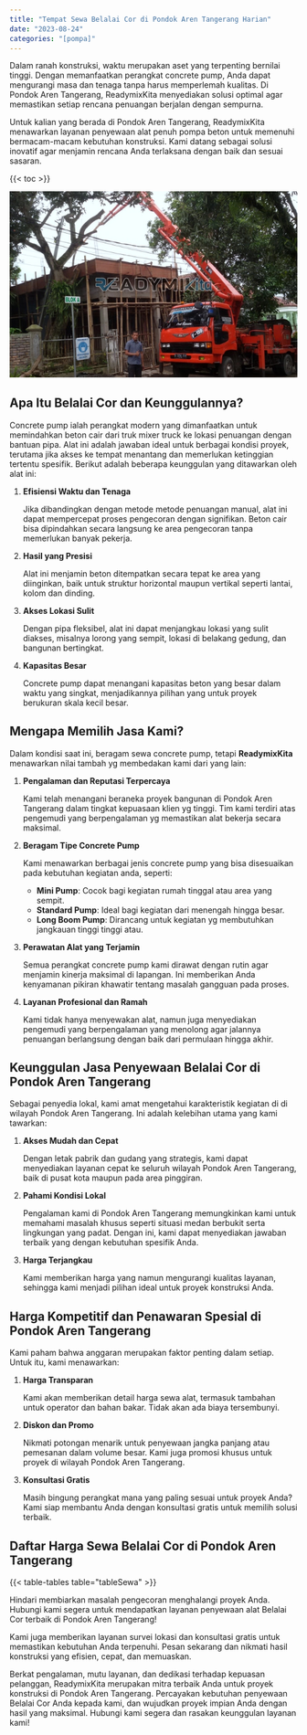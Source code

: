 ```yaml
---
title: "Tempat Sewa Belalai Cor di Pondok Aren Tangerang Harian"
date: "2023-08-24"
categories: "[pompa]"
---
```


Dalam ranah konstruksi, waktu merupakan aset yang terpenting bernilai tinggi. Dengan memanfaatkan perangkat concrete pump, Anda dapat mengurangi masa dan tenaga tanpa harus memperlemah kualitas. Di Pondok Aren Tangerang, ReadymixKita menyediakan solusi optimal agar memastikan setiap rencana penuangan berjalan dengan sempurna.

Untuk kalian yang berada di Pondok Aren Tangerang, ReadymixKita menawarkan layanan penyewaan alat penuh pompa beton untuk memenuhi bermacam-macam kebutuhan konstruksi. Kami datang sebagai solusi inovatif agar menjamin rencana Anda terlaksana dengan baik dan sesuai sasaran.

{{< toc >}}

![Tempat Sewa Belalai Cor di Pondok Aren Tangerang Harian](/images/pompa/sewa-pompa-17.jpg)

## Apa Itu Belalai Cor dan Keunggulannya?

Concrete pump ialah perangkat modern yang dimanfaatkan untuk memindahkan beton cair dari truk mixer truck ke lokasi penuangan dengan bantuan pipa. Alat ini adalah jawaban ideal untuk berbagai kondisi proyek, terutama jika akses ke tempat menantang dan memerlukan ketinggian tertentu spesifik. Berikut adalah beberapa keunggulan yang ditawarkan oleh alat ini:

1. **Efisiensi Waktu dan Tenaga**

   Jika dibandingkan dengan metode metode penuangan manual, alat ini dapat mempercepat proses pengecoran dengan signifikan. Beton cair bisa dipindahkan secara langsung ke area pengecoran tanpa memerlukan banyak pekerja.

2. **Hasil yang Presisi**

   Alat ini menjamin beton ditempatkan secara tepat ke area yang diinginkan, baik untuk struktur horizontal maupun vertikal seperti lantai, kolom dan dinding.

3. **Akses Lokasi Sulit**

   Dengan pipa fleksibel, alat ini dapat menjangkau lokasi yang sulit diakses, misalnya lorong yang sempit, lokasi di belakang gedung, dan bangunan bertingkat.

4. **Kapasitas Besar**

   Concrete pump dapat menangani kapasitas beton yang besar dalam waktu yang singkat, menjadikannya pilihan yang untuk proyek berukuran skala kecil besar.

## Mengapa Memilih Jasa Kami?

Dalam kondisi saat ini, beragam sewa concrete pump, tetapi **ReadymixKita** menawarkan nilai tambah yg membedakan kami dari yang lain:

1. **Pengalaman dan Reputasi Terpercaya**

   Kami telah menangani beraneka proyek bangunan di Pondok Aren Tangerang dalam tingkat kepuasaan klien yg tinggi. Tim kami terdiri atas pengemudi yang berpengalaman yg memastikan alat bekerja secara maksimal.

2. **Beragam Tipe Concrete Pump**

   Kami menawarkan berbagai jenis concrete pump yang bisa disesuaikan pada kebutuhan kegiatan anda, seperti:
   - **Mini Pump**: Cocok bagi kegiatan rumah tinggal atau area yang sempit.
   - **Standard Pump**: Ideal bagi kegiatan dari menengah hingga besar.
   - **Long Boom Pump**: Dirancang untuk kegiatan yg membutuhkan jangkauan tinggi tinggi atau.

3. **Perawatan Alat yang Terjamin**

   Semua perangkat concrete pump kami dirawat dengan rutin agar menjamin kinerja maksimal di lapangan. Ini memberikan Anda kenyamanan pikiran khawatir tentang masalah gangguan pada proses.

4. **Layanan Profesional dan Ramah**

   Kami tidak hanya menyewakan alat, namun juga menyediakan pengemudi yang berpengalaman yang menolong agar jalannya penuangan berlangsung dengan baik dari permulaan hingga akhir.

## Keunggulan Jasa Penyewaan Belalai Cor di Pondok Aren Tangerang

Sebagai penyedia lokal, kami amat mengetahui karakteristik kegiatan di di wilayah Pondok Aren Tangerang. Ini adalah kelebihan utama yang kami tawarkan:

1. **Akses Mudah dan Cepat**

   Dengan letak pabrik dan gudang yang strategis, kami dapat menyediakan layanan cepat ke seluruh wilayah Pondok Aren Tangerang, baik di pusat kota maupun pada area pinggiran.

2. **Pahami Kondisi Lokal**

   Pengalaman kami di Pondok Aren Tangerang memungkinkan kami untuk memahami masalah khusus seperti situasi medan berbukit serta lingkungan yang padat. Dengan ini, kami dapat menyediakan jawaban terbaik yang dengan kebutuhan spesifik Anda.

3. **Harga Terjangkau**

   Kami memberikan harga yang namun mengurangi kualitas layanan, sehingga kami menjadi pilihan ideal untuk proyek konstruksi Anda.

## Harga Kompetitif dan Penawaran Spesial di Pondok Aren Tangerang

Kami paham bahwa anggaran merupakan faktor penting dalam setiap. Untuk itu, kami menawarkan:

1. **Harga Transparan**

   Kami akan memberikan detail harga sewa alat, termasuk tambahan untuk operator dan bahan bakar. Tidak akan ada biaya tersembunyi.

2. **Diskon dan Promo**

   Nikmati potongan menarik untuk penyewaan jangka panjang atau pemesanan dalam volume besar. Kami juga promosi khusus untuk proyek di wilayah Pondok Aren Tangerang.

3. **Konsultasi Gratis**

   Masih bingung perangkat mana yang paling sesuai untuk proyek Anda? Kami siap membantu Anda dengan konsultasi gratis untuk memilih solusi terbaik.

## Daftar Harga Sewa Belalai Cor di Pondok Aren Tangerang

{{< table-tables table="tableSewa" >}}

Hindari membiarkan masalah pengecoran menghalangi proyek Anda. Hubungi kami segera untuk mendapatkan layanan penyewaan alat Belalai Cor terbaik di Pondok Aren Tangerang!

Kami juga memberikan layanan survei lokasi dan konsultasi gratis untuk memastikan kebutuhan Anda terpenuhi. Pesan sekarang dan nikmati hasil konstruksi yang efisien, cepat, dan memuaskan.

Berkat pengalaman, mutu layanan, dan dedikasi terhadap kepuasan pelanggan, ReadymixKita merupakan mitra terbaik Anda untuk proyek konstruksi di Pondok Aren Tangerang. Percayakan kebutuhan penyewaan Belalai Cor Anda kepada kami, dan wujudkan proyek impian Anda dengan hasil yang maksimal. Hubungi kami segera dan rasakan keunggulan layanan kami!